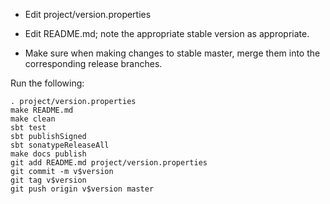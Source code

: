 - Edit project/version.properties

- Edit README.md; note the appropriate stable version as appropriate.

- Make sure when making changes to stable master, merge them into the corresponding release branches.

Run the following:

    . project/version.properties
    make README.md
    make clean
    sbt test
    sbt publishSigned
    sbt sonatypeReleaseAll
    make docs publish
    git add README.md project/version.properties
    git commit -m v$version
    git tag v$version
    git push origin v$version master
